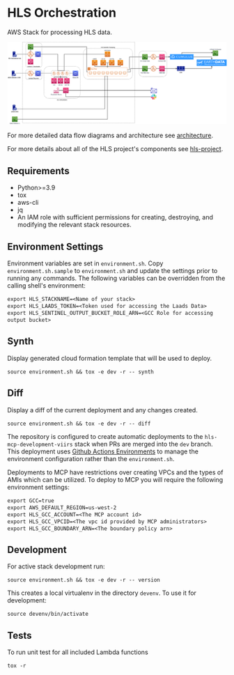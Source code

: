 # HLS Orchestration

AWS Stack for processing HLS data.

![Alt text](/docs/HLS_architecture.png)

For more detailed data flow diagrams and architecture see
[architecture](/docs/architecture.md).

For more details about all of the HLS project's components see
[hls-project](https://github.com/nasa-impact/hls-project).

## Requirements

- Python>=3.9
- tox
- aws-cli
- jq
- An IAM role with sufficient permissions for creating, destroying, and
  modifying the relevant stack resources.

## Environment Settings

Environment variables are set in `environment.sh`.  Copy `environment.sh.sample`
to `environment.sh` and update the settings prior to running any commands.  The
following variables can be overridden from the calling shell's environment:

```plain
export HLS_STACKNAME=<Name of your stack>
export HLS_LAADS_TOKEN=<Token used for accessing the Laads Data>
export HLS_SENTINEL_OUTPUT_BUCKET_ROLE_ARN=<GCC Role for accessing output bucket>
```

## Synth

Display generated cloud formation template that will be used to deploy.

```plain
source environment.sh && tox -e dev -r -- synth
```

## Diff

Display a diff of the current deployment and any changes created.

```plain
source environment.sh && tox -e dev -r -- diff
```

The repository is configured to create automatic deployments to the
`hls-mcp-development-viirs` stack when PRs are merged into the `dev` branch.  This
deployment uses
[Github Actions Environments](https://docs.github.com/en/actions/reference/environments)
to manage the environment configuration rather than the `environment.sh`.

Deployments to MCP have restrictions over creating VPCs and the types of AMIs
which can be utilized.  To deploy to MCP you will require the following
environment settings:

```plain
export GCC=true
export AWS_DEFAULT_REGION=us-west-2
export HLS_GCC_ACCOUNT=<The MCP account id>
export HLS_GCC_VPCID=<The vpc id provided by MCP administrators>
export HLS_GCC_BOUNDARY_ARN=<The boundary policy arn>
```

## Development

For active stack development run:

```plain
source environment.sh && tox -e dev -r -- version
```

This creates a local virtualenv in the directory `devenv`.  To use it for development:

```plain
source devenv/bin/activate
```

## Tests

To run unit test for all included Lambda functions

```plain
tox -r
```
